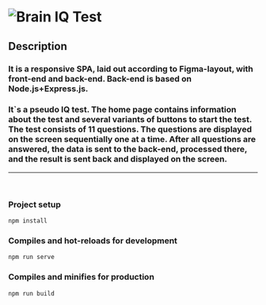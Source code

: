 # ![Brain](/dist/favicons/favicon.ico) IQ Test

## Description

### **It is a responsive SPA, laid out according to Figma-layout, with front-end and back-end. Back-end is based on Node.js+Express.js.**
### **It`s a pseudo IQ test. The home page contains information about the test and several variants of buttons to start the test. The test consists of 11 questions. The questions are displayed on the screen sequentially one at a time. After all questions are answered, the data is sent to the back-end, processed there, and the result is sent back and displayed on the screen.**

***

<br/>

### Project setup
```
npm install
```

### Compiles and hot-reloads for development
```
npm run serve
```

### Compiles and minifies for production
```
npm run build
